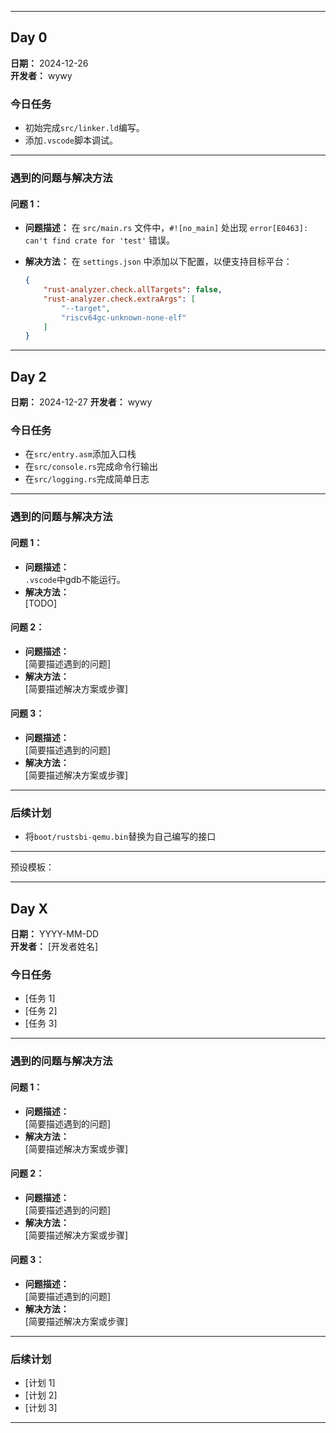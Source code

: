 
---

## **Day 0**

**日期：** 2024-12-26  
**开发者：** wywy

### **今日任务**
- 初始完成`src/linker.ld`编写。
- 添加`.vscode`脚本调试。
---

### **遇到的问题与解决方法**

#### **问题 1：**  
- **问题描述：**
    在 `src/main.rs` 文件中，`#![no_main]` 处出现 `error[E0463]: can't find crate for 'test'` 错误。

- **解决方法：**
    在 `settings.json` 中添加以下配置，以便支持目标平台：

    ```json
    {
        "rust-analyzer.check.allTargets": false,
        "rust-analyzer.check.extraArgs": [
            "--target",
            "riscv64gc-unknown-none-elf"
        ]
    }
    ```

---

## **Day 2**

**日期：** 2024-12-27 
**开发者：** wywy

### **今日任务**
- 在`src/entry.asm`添加入口栈
- 在`src/console.rs`完成命令行输出
- 在`src/logging.rs`完成简单日志
---

### **遇到的问题与解决方法**

#### **问题 1：**  
- **问题描述：**  
  `.vscode`中gdb不能运行。 
- **解决方法：**  
  [TODO]

#### **问题 2：**  
- **问题描述：**  
  [简要描述遇到的问题]  
- **解决方法：**  
  [简要描述解决方案或步骤]

#### **问题 3：**  
- **问题描述：**  
  [简要描述遇到的问题]  
- **解决方法：**  
  [简要描述解决方案或步骤]

---

### **后续计划**
- 将`boot/rustsbi-qemu.bin`替换为自己编写的接口

---



预设模板：

---

## **Day X**

**日期：** YYYY-MM-DD  
**开发者：** [开发者姓名]

### **今日任务**
- [任务 1]
- [任务 2]
- [任务 3]

---

### **遇到的问题与解决方法**

#### **问题 1：**  
- **问题描述：**  
  [简要描述遇到的问题]  
- **解决方法：**  
  [简要描述解决方案或步骤]

#### **问题 2：**  
- **问题描述：**  
  [简要描述遇到的问题]  
- **解决方法：**  
  [简要描述解决方案或步骤]

#### **问题 3：**  
- **问题描述：**  
  [简要描述遇到的问题]  
- **解决方法：**  
  [简要描述解决方案或步骤]

---

### **后续计划**
- [计划 1]
- [计划 2]
- [计划 3]

---
